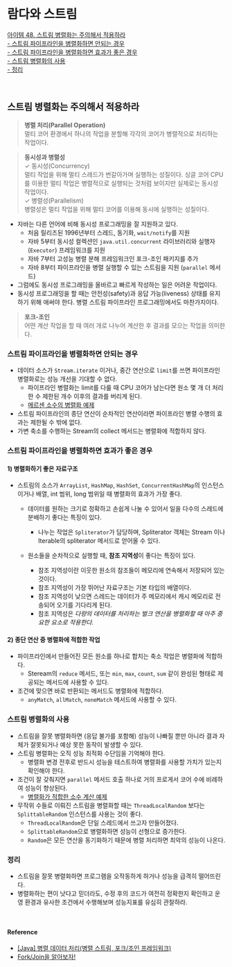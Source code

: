 # 람다와 스트림

[아이템 48. 스트림 병렬화는 주의해서 적용하라](#스트림-병렬화는-주의해서-적용하라)  
[- 스트림 파이프라인을 병렬화하면 안되는 경우](#스트림-파이프라인을-병렬화하면-안되는-경우)  
[- 스트림 파이프라인을 병렬화하면 효과가 좋은 경우](#스트림-파이프라인울-병렬화하면-효과가-좋은-경우)  
[- 스트림 병렬화의 사용](#스트림-병렬화의-사용)  
[- 정리](#정리)  

<br>

## 스트림 병렬화는 주의해서 적용하라
> **병렬 처리(Parallel Operation)**   
> 멀티 코어 환경에서 하나의 작업을 분할해 각각의 코어가 병렬적으로 처리하는 작업이다.

> **동시성과 병렬성**  
> ✓ 동시성(Concurrency)  
> 멀티 작업을 위해 멀티 스레드가 번갈아가며 실행하는 성질이다. 싱글 코어 CPU를 이용한 멀티 작업은 병렬적으로 실행되는 것처럼 보이지만 실제로는 동시성 작업이다.  
> ✓ 병렬성(Parallelism)  
> 병렬성은 멀티 작업을 위해 멀티 코어를 이용해 동시에 실행하는 성질이다. 

- 자바는 다른 언어에 비해 동시성 프로그래밍을 잘 지원하고 있다. 
  - 처음 릴리즈된 1996년부터 스레드, 동기화, `wait/notify`를 지원
  - 자바 5부터 동시성 컬렉션인 `java.util.concurrent` 라이브러리와 실행자(`Executor`) 프레임워크를 지원
  - 자바 7부터 고성능 병렬 분해 프레임워크인 포크-조인 패키지를 추가
  - 자바 8부터 파이프라인을 병렬 실행할 수 있는 스트림을 지원 (`parallel` 메서드)
- 그럼에도 동시성 프로그래밍을 올바르고 빠르게 작성하는 일은 어려운 작업이다.
- 동시성 프로그래밍을 할 때는 안전성(safety)과 응답 가능(liveness) 상태를 유지하기 위해 애써야 한다. 병렬 스트림 파이프라인 프로그래밍에서도 마찬가지이다.

> **포크-조인**  
> 어떤 계산 작업을 할 때 여러 개로 나누어 계산한 후 결과를 모으는 작업을 의미한다.


### 스트림 파이프라인을 병렬화하면 안되는 경우
- 데이터 소스가 `Stream.iterate` 이거나, 중간 연산으로 `limit`를 쓰면 파이프라인 병렬화로는 성능 개선을 기대할 수 없다.
  - 파이프라인 병렬화는 limit를 다룰 때 CPU 코어가 남는다면 원소 몇 개 더 처리한 수 제한된 개수 이후의 결과를 버리게 된다.
  - [메르센 소수의 병렬화 예제](../../src/main/java/study/heejin/chapter7/item48/ParallelMersennePrimes.java)
- 스트림 파이프라인의 종단 연산이 순차적인 연산이라면 파이프라인 병렬 수행의 효과는 제한될 수 밖에 없다.
- 가변 축소를 수행하는 Stream의 collect 메서드는 병렬화에 적합하지 않다.


### 스트림 파이프라인을 병렬화하면 효과가 좋은 경우

#### 1) 병렬화하기 좋은 자료구조
- 스트림의 소스가 `ArrayList`, `HashMap`, `HashSet`, `ConcurrentHashMap`의 인스턴스이거나 배열, int 범위, long 범위일 때 병렬화의 효과가 가장 좋다.

  - 데이터를 원하는 크기로 정확하고 손쉽게 나눌 수 있어서 일을 다수의 스레드에 분배하기 좋다는 특징이 있다.
    - 나누는 작업은 `Spliterator`가 담당하며, Spliterator 객체는 Stream 이나 Iterable의 spliterator 메서드로 얻어올 수 있다.

  - 원소들을 순차적으로 실행할 때, **참조 지역성**이 좋다는 특징이 있다.
    - 참조 지역성이란 이웃한 원소의 참조들이 메모리에 연속해서 저장되어 있는 것이다.
    - 참조 지역성이 가장 뛰어난 자료구조는 기본 타입의 배열이다.
    - 참조 지역성이 낮으면 스레드는 데이터가 주 메모리에서 캐시 메모리로 전송되어 오기를 기다리게 된다.
    - 참조 지역성은 _다량의 데이터를 처리하는 벌크 연산을 병렬화할 때 아주 중요한 요소로 작용한다._
    
#### 2) 종단 연산 중 병렬화에 적합한 작업
- 파이프라인에서 만들어진 모든 원소를 하나로 합치는 축소 작업은 병렬화에 적합하다.
  - Steream의 `reduce` 메서드, 또는 `min`, `max`, `count`, `sum` 같이 완성된 형태로 제공되는 메서드에 사용할 수 있다.
- 조건에 맞으면 바로 반환되는 메서드도 병렬화에 적합하다.
  - `anyMatch`, `allMatch`, `noneMatch` 메서드에 사용할 수 있다.


### 스트림 병렬화의 사용
- 스트림을 잘못 병렬화하면 (응답 불가를 포함해) 성능이 나빠질 뿐만 아니라 결과 자체가 잘못되거나 예상 못한 동작이 발생할 수 있다.
- 스트림 병렬화는 오직 성능 최적화 수단임을 기억해야 한다.
  - 병렬화 변경 전후로 반드시 성능을 테스트하여 병렬화를 사용할 가치가 있는지 확인해야 한다.
- 조건이 잘 갖춰지면 `parallel` 메서드 호출 하나로 거의 프로게서 코어 수에 비례하여 성능이 향상된다.
  - [병렬화가 적합한 소수 계산 예제](../../src/main/java/study/heejin/chapter7/item48/ParallelPrimeCounting.java)
- 무작위 수들로 이뤄진 스트림을 병렬화할 때는 `ThreadLocalRandom` 보다는 `SplittableRandom` 인스턴스를 사용는 것이 좋다.
  - `ThreadLocalRandom`은 단일 스레드에서 쓰고자 만들어졌다.
  - `SplittableRandom`으로 병렬화하면 성능이 선형으로 증가한다.
  - `Random`은 모든 연산을 동기화하기 때문에 병렬 처리하면 최악의 성능이 나온다.


### 정리
- 스트림을 잘못 병렬화하면 프로그램을 오작동하게 하거나 성능을 급격히 떨어뜨린다.
- 병렬화하는 편이 낫다고 믿더라도, 수정 후의 코드가 여전히 정확한지 확인하고 운영 환경과 유사한 조건에서 수행해보며 성능지표를 유심히 관찰하라.


<br>

#### Reference
- [[Java] 병렬 데이터 처리(병렬 스트림, 포크/조인 프레임워크)](https://girawhale.tistory.com/131)
- [Fork/Join을 알아보자!](https://velog.io/@maketheworldwise/ForkJoin%EC%9D%84-%EC%95%8C%EC%95%84%EB%B3%B4%EC%9E%90)